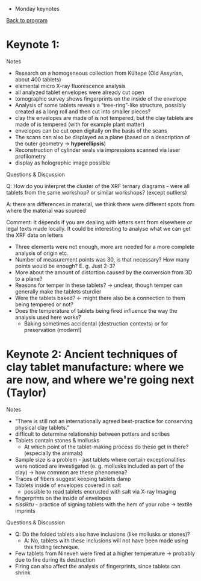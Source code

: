 <!-- Output copied to clipboard! -->

* Monday keynotes

[Back to program](https://docs.google.com/document/d/1q6uubXnUPv-RRNAmCsAVA0cUlv7GKPF_bjXS4vMIkWY/edit?usp=sharing)


# **Keynote 1**: 

Notes



* Research on a homogeneous collection from Kültepe (Old Assyrian, about 400 tablets)
* elemental micro X-ray fluorescence analysis
* all analyzed tablet envelopes were already cut open
* tomographic survey shows fingerprints on the inside of the envelope
* Analysis of some tablets reveals a “tree-ring”-like structure, possibly created as a long roll and then cut into smaller pieces?
* clay the envelopes are made of is not tempered, but the clay tablets are made of is tempered (with for example plant matter)
* envelopes can be cut open digitally on the basis of the scans
* The scans can also be displayed as a plane (based on a description of the outer geometry -> **hyperellipsis**)
* Reconstruction of cylinder seals via impressions scanned via laser profilometry
* display as holographic image possible

Questions & Discussion

Q: How do you interpret the cluster of the XRF ternary diagrams - were all tablets from the same workshop? or similar workshops? (except outliers)

A: there are differences in material, we think there were different spots from where the material was sourced

Comment: It dépends if you are dealing with letters sent from elsewhere or legal texts made locally. It could be interesting to analyse what we can get the XRF data on letters



* Three elements were not enough, more are needed for a more complete analysis of origin etc.
* Number of measurement points was 30, is that necessary? How many points would be enough? E. g. Just 2-3?
* More about the amount of distortion caused by the conversion from 3D to a plane?
* Reasons for temper in these tablets? -> unclear, though temper can generally make the tablets sturdier
* Were the tablets baked? <- might there also be a connection to them being tempered or not?
* Does the temperature of tablets being fired influence the way the analysis used here works?
    * Baking sometimes accidental (destruction contexts) or for preservation (modern!)


# **Keynote 2**: Ancient techniques of clay tablet manufacture: where we are now, and where we're going next (Taylor)

Notes



* “There is still not an internationally agreed best-practice for conserving physical clay tablets.”
* difficult to determine relationship between potters and scribes
* Tablets contain stones & mollusks
    * At which point of the tablet-making process do these get in there? (especially the animals)
* Sample size is a problem - just tablets where certain exceptionalities were noticed are investigated (e. g. mollusks included as part of the clay) -> how common are these phenomena?
* Traces of fibers suggest keeping tablets damp
* Tablets inside of envelopes covered in salt
    * possible to read tablets encrusted with salt via X-ray Imaging
* fingerprints on the inside of envelopes
* _sissiktu_ - practice of signing tablets with the hem of your robe -> textile imprints

Questions & Discussion



* Q: Do the folded tablets also have inclusions (like mollusks or stones)?
    * A: No, tablets with these inclusions will not have been made using this folding technique.
* Few tablets from Nineveh were fired at a higher temperature -> probably due to fire during its destruction
* Firing can also affect the analysis of fingerprints, since tablets can shrink
